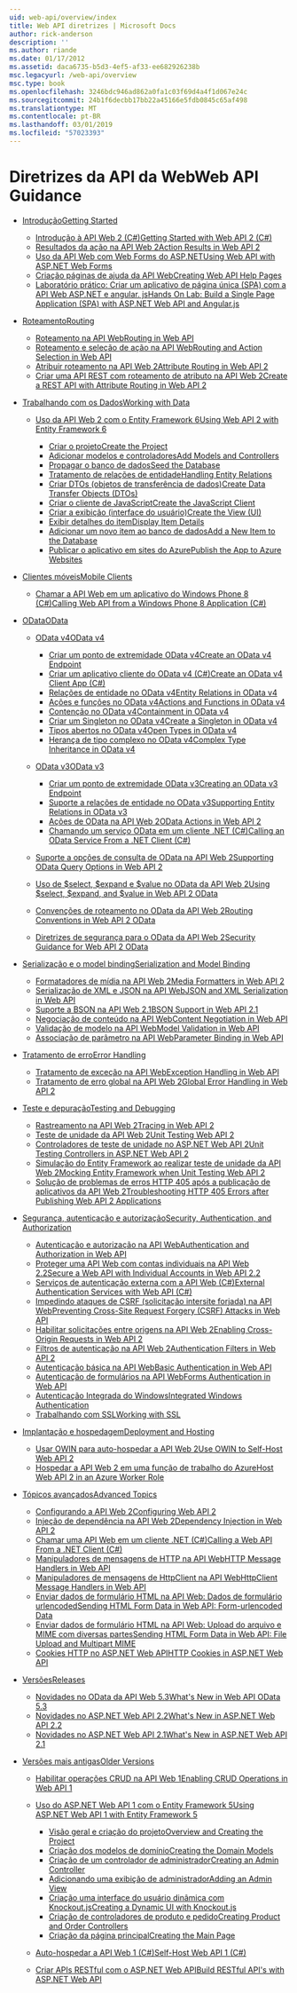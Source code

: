```yaml
---
uid: web-api/overview/index
title: Web API diretrizes | Microsoft Docs
author: rick-anderson
description: ''
ms.author: riande
ms.date: 01/17/2012
ms.assetid: daca6735-b5d3-4ef5-af33-ee682926238b
msc.legacyurl: /web-api/overview
msc.type: book
ms.openlocfilehash: 3246bdc946ad862a0fa1c03f69d4a4f1d067e24c
ms.sourcegitcommit: 24b1f6decbb17bb22a45166e5fdb0845c65af498
ms.translationtype: MT
ms.contentlocale: pt-BR
ms.lasthandoff: 03/01/2019
ms.locfileid: "57023393"
---
```

<a name="web-api-guidance"></a><span data-ttu-id="4e94c-102">Diretrizes da API da Web</span><span class="sxs-lookup"><span data-stu-id="4e94c-102">Web API Guidance</span></span>
====================
- [<span data-ttu-id="4e94c-103">Introdução</span><span class="sxs-lookup"><span data-stu-id="4e94c-103">Getting Started</span></span>](getting-started-with-aspnet-web-api/index.md)

    - [<span data-ttu-id="4e94c-104">Introdução à API Web 2 (C#)</span><span class="sxs-lookup"><span data-stu-id="4e94c-104">Getting Started with Web API 2 (C#)</span></span>](getting-started-with-aspnet-web-api/tutorial-your-first-web-api.md)
    - [<span data-ttu-id="4e94c-105">Resultados da ação na API Web 2</span><span class="sxs-lookup"><span data-stu-id="4e94c-105">Action Results in Web API 2</span></span>](getting-started-with-aspnet-web-api/action-results.md)
    - [<span data-ttu-id="4e94c-106">Uso da API Web com Web Forms do ASP.NET</span><span class="sxs-lookup"><span data-stu-id="4e94c-106">Using Web API with ASP.NET Web Forms</span></span>](getting-started-with-aspnet-web-api/using-web-api-with-aspnet-web-forms.md)
    - [<span data-ttu-id="4e94c-107">Criação páginas de ajuda da API Web</span><span class="sxs-lookup"><span data-stu-id="4e94c-107">Creating Web API Help Pages</span></span>](getting-started-with-aspnet-web-api/creating-api-help-pages.md)
    - [<span data-ttu-id="4e94c-108">Laboratório prático: Criar um aplicativo de página única (SPA) com a API Web ASP.NET e angular. js</span><span class="sxs-lookup"><span data-stu-id="4e94c-108">Hands On Lab: Build a Single Page Application (SPA) with ASP.NET Web API and Angular.js</span></span>](getting-started-with-aspnet-web-api/build-a-single-page-application-spa-with-aspnet-web-api-and-angularjs.md)
- [<span data-ttu-id="4e94c-109">Roteamento</span><span class="sxs-lookup"><span data-stu-id="4e94c-109">Routing</span></span>](web-api-routing-and-actions/index.md)

    - [<span data-ttu-id="4e94c-110">Roteamento na API Web</span><span class="sxs-lookup"><span data-stu-id="4e94c-110">Routing in Web API</span></span>](web-api-routing-and-actions/routing-in-aspnet-web-api.md)
    - [<span data-ttu-id="4e94c-111">Roteamento e seleção de ação na API Web</span><span class="sxs-lookup"><span data-stu-id="4e94c-111">Routing and Action Selection in Web API</span></span>](web-api-routing-and-actions/routing-and-action-selection.md)
    - [<span data-ttu-id="4e94c-112">Atribuir roteamento na API Web 2</span><span class="sxs-lookup"><span data-stu-id="4e94c-112">Attribute Routing in Web API 2</span></span>](web-api-routing-and-actions/attribute-routing-in-web-api-2.md)
    - [<span data-ttu-id="4e94c-113">Criar uma API REST com roteamento de atributo na API Web 2</span><span class="sxs-lookup"><span data-stu-id="4e94c-113">Create a REST API with Attribute Routing in Web API 2</span></span>](web-api-routing-and-actions/create-a-rest-api-with-attribute-routing.md)
- [<span data-ttu-id="4e94c-114">Trabalhando com os Dados</span><span class="sxs-lookup"><span data-stu-id="4e94c-114">Working with Data</span></span>](data/index.md)

    - [<span data-ttu-id="4e94c-115">Uso da API Web 2 com o Entity Framework 6</span><span class="sxs-lookup"><span data-stu-id="4e94c-115">Using Web API 2 with Entity Framework 6</span></span>](data/using-web-api-with-entity-framework/index.md)

        - [<span data-ttu-id="4e94c-116">Criar o projeto</span><span class="sxs-lookup"><span data-stu-id="4e94c-116">Create the Project</span></span>](data/using-web-api-with-entity-framework/part-1.md)
        - [<span data-ttu-id="4e94c-117">Adicionar modelos e controladores</span><span class="sxs-lookup"><span data-stu-id="4e94c-117">Add Models and Controllers</span></span>](data/using-web-api-with-entity-framework/part-2.md)
        - [<span data-ttu-id="4e94c-118">Propagar o banco de dados</span><span class="sxs-lookup"><span data-stu-id="4e94c-118">Seed the Database</span></span>](data/using-web-api-with-entity-framework/part-3.md)
        - [<span data-ttu-id="4e94c-119">Tratamento de relações de entidade</span><span class="sxs-lookup"><span data-stu-id="4e94c-119">Handling Entity Relations</span></span>](data/using-web-api-with-entity-framework/part-4.md)
        - [<span data-ttu-id="4e94c-120">Criar DTOs (objetos de transferência de dados)</span><span class="sxs-lookup"><span data-stu-id="4e94c-120">Create Data Transfer Objects (DTOs)</span></span>](data/using-web-api-with-entity-framework/part-5.md)
        - [<span data-ttu-id="4e94c-121">Criar o cliente de JavaScript</span><span class="sxs-lookup"><span data-stu-id="4e94c-121">Create the JavaScript Client</span></span>](data/using-web-api-with-entity-framework/part-6.md)
        - [<span data-ttu-id="4e94c-122">Criar a exibição (interface do usuário)</span><span class="sxs-lookup"><span data-stu-id="4e94c-122">Create the View (UI)</span></span>](data/using-web-api-with-entity-framework/part-7.md)
        - [<span data-ttu-id="4e94c-123">Exibir detalhes do item</span><span class="sxs-lookup"><span data-stu-id="4e94c-123">Display Item Details</span></span>](data/using-web-api-with-entity-framework/part-8.md)
        - [<span data-ttu-id="4e94c-124">Adicionar um novo item ao banco de dados</span><span class="sxs-lookup"><span data-stu-id="4e94c-124">Add a New Item to the Database</span></span>](data/using-web-api-with-entity-framework/part-9.md)
        - [<span data-ttu-id="4e94c-125">Publicar o aplicativo em sites do Azure</span><span class="sxs-lookup"><span data-stu-id="4e94c-125">Publish the App to Azure Websites</span></span>](data/using-web-api-with-entity-framework/part-10.md)
- [<span data-ttu-id="4e94c-126">Clientes móveis</span><span class="sxs-lookup"><span data-stu-id="4e94c-126">Mobile Clients</span></span>](mobile-clients/index.md)

    - [<span data-ttu-id="4e94c-127">Chamar a API Web em um aplicativo do Windows Phone 8 (C#)</span><span class="sxs-lookup"><span data-stu-id="4e94c-127">Calling Web API from a Windows Phone 8 Application (C#)</span></span>](mobile-clients/calling-web-api-from-a-windows-phone-8-application.md)
- [<span data-ttu-id="4e94c-128">OData</span><span class="sxs-lookup"><span data-stu-id="4e94c-128">OData</span></span>](odata-support-in-aspnet-web-api/index.md)

    - [<span data-ttu-id="4e94c-129">OData v4</span><span class="sxs-lookup"><span data-stu-id="4e94c-129">OData v4</span></span>](odata-support-in-aspnet-web-api/odata-v4/index.md)

        - [<span data-ttu-id="4e94c-130">Criar um ponto de extremidade OData v4</span><span class="sxs-lookup"><span data-stu-id="4e94c-130">Create an OData v4 Endpoint</span></span>](odata-support-in-aspnet-web-api/odata-v4/create-an-odata-v4-endpoint.md)
        - [<span data-ttu-id="4e94c-131">Criar um aplicativo cliente do OData v4 (C#)</span><span class="sxs-lookup"><span data-stu-id="4e94c-131">Create an OData v4 Client App (C#)</span></span>](odata-support-in-aspnet-web-api/odata-v4/create-an-odata-v4-client-app.md)
        - [<span data-ttu-id="4e94c-132">Relações de entidade no OData v4</span><span class="sxs-lookup"><span data-stu-id="4e94c-132">Entity Relations in OData v4</span></span>](odata-support-in-aspnet-web-api/odata-v4/entity-relations-in-odata-v4.md)
        - [<span data-ttu-id="4e94c-133">Ações e funções no OData v4</span><span class="sxs-lookup"><span data-stu-id="4e94c-133">Actions and Functions in OData v4</span></span>](odata-support-in-aspnet-web-api/odata-v4/odata-actions-and-functions.md)
        - [<span data-ttu-id="4e94c-134">Contenção no OData v4</span><span class="sxs-lookup"><span data-stu-id="4e94c-134">Containment in OData v4</span></span>](odata-support-in-aspnet-web-api/odata-v4/odata-containment-in-web-api-22.md)
        - [<span data-ttu-id="4e94c-135">Criar um Singleton no OData v4</span><span class="sxs-lookup"><span data-stu-id="4e94c-135">Create a Singleton in OData v4</span></span>](odata-support-in-aspnet-web-api/odata-v4/using-a-singleton-in-an-odata-endpoint-in-web-api-22.md)
        - [<span data-ttu-id="4e94c-136">Tipos abertos no OData v4</span><span class="sxs-lookup"><span data-stu-id="4e94c-136">Open Types in OData v4</span></span>](odata-support-in-aspnet-web-api/odata-v4/use-open-types-in-odata-v4.md)
        - [<span data-ttu-id="4e94c-137">Herança de tipo complexo no OData v4</span><span class="sxs-lookup"><span data-stu-id="4e94c-137">Complex Type Inheritance in OData v4</span></span>](odata-support-in-aspnet-web-api/odata-v4/complex-type-inheritance-in-odata-v4.md)
    - [<span data-ttu-id="4e94c-138">OData v3</span><span class="sxs-lookup"><span data-stu-id="4e94c-138">OData v3</span></span>](odata-support-in-aspnet-web-api/odata-v3/index.md)

        - [<span data-ttu-id="4e94c-139">Criar um ponto de extremidade OData v3</span><span class="sxs-lookup"><span data-stu-id="4e94c-139">Creating an OData v3 Endpoint</span></span>](odata-support-in-aspnet-web-api/odata-v3/creating-an-odata-endpoint.md)
        - [<span data-ttu-id="4e94c-140">Suporte a relações de entidade no OData v3</span><span class="sxs-lookup"><span data-stu-id="4e94c-140">Supporting Entity Relations in OData v3</span></span>](odata-support-in-aspnet-web-api/odata-v3/working-with-entity-relations.md)
        - [<span data-ttu-id="4e94c-141">Ações de OData na API Web 2</span><span class="sxs-lookup"><span data-stu-id="4e94c-141">OData Actions in Web API 2</span></span>](odata-support-in-aspnet-web-api/odata-v3/odata-actions.md)
        - [<span data-ttu-id="4e94c-142">Chamando um serviço OData em um cliente .NET (C#)</span><span class="sxs-lookup"><span data-stu-id="4e94c-142">Calling an OData Service From a .NET Client (C#)</span></span>](odata-support-in-aspnet-web-api/odata-v3/calling-an-odata-service-from-a-net-client.md)
    - [<span data-ttu-id="4e94c-143">Suporte a opções de consulta de OData na API Web 2</span><span class="sxs-lookup"><span data-stu-id="4e94c-143">Supporting OData Query Options in Web API 2</span></span>](odata-support-in-aspnet-web-api/supporting-odata-query-options.md)
    - [<span data-ttu-id="4e94c-144">Uso de $select, $expand e $value no OData da API Web 2</span><span class="sxs-lookup"><span data-stu-id="4e94c-144">Using $select, $expand, and $value in Web API 2 OData</span></span>](odata-support-in-aspnet-web-api/using-select-expand-and-value.md)
    - [<span data-ttu-id="4e94c-145">Convenções de roteamento no OData da API Web 2</span><span class="sxs-lookup"><span data-stu-id="4e94c-145">Routing Conventions in Web API 2 OData</span></span>](odata-support-in-aspnet-web-api/odata-routing-conventions.md)
    - [<span data-ttu-id="4e94c-146">Diretrizes de segurança para o OData da API Web 2</span><span class="sxs-lookup"><span data-stu-id="4e94c-146">Security Guidance for Web API 2 OData</span></span>](odata-support-in-aspnet-web-api/odata-security-guidance.md)
- [<span data-ttu-id="4e94c-147">Serialização e o model binding</span><span class="sxs-lookup"><span data-stu-id="4e94c-147">Serialization and Model Binding</span></span>](formats-and-model-binding/index.md)

    - [<span data-ttu-id="4e94c-148">Formatadores de mídia na API Web 2</span><span class="sxs-lookup"><span data-stu-id="4e94c-148">Media Formatters in Web API 2</span></span>](formats-and-model-binding/media-formatters.md)
    - [<span data-ttu-id="4e94c-149">Serialização de XML e JSON na API Web</span><span class="sxs-lookup"><span data-stu-id="4e94c-149">JSON and XML Serialization in Web API</span></span>](formats-and-model-binding/json-and-xml-serialization.md)
    - [<span data-ttu-id="4e94c-150">Suporte a BSON na API Web 2.1</span><span class="sxs-lookup"><span data-stu-id="4e94c-150">BSON Support in Web API 2.1</span></span>](formats-and-model-binding/bson-support-in-web-api-21.md)
    - [<span data-ttu-id="4e94c-151">Negociação de conteúdo na API Web</span><span class="sxs-lookup"><span data-stu-id="4e94c-151">Content Negotiation in Web API</span></span>](formats-and-model-binding/content-negotiation.md)
    - [<span data-ttu-id="4e94c-152">Validação de modelo na API Web</span><span class="sxs-lookup"><span data-stu-id="4e94c-152">Model Validation in Web API</span></span>](formats-and-model-binding/model-validation-in-aspnet-web-api.md)
    - [<span data-ttu-id="4e94c-153">Associação de parâmetro na API Web</span><span class="sxs-lookup"><span data-stu-id="4e94c-153">Parameter Binding in Web API</span></span>](formats-and-model-binding/parameter-binding-in-aspnet-web-api.md)
- [<span data-ttu-id="4e94c-154">Tratamento de erro</span><span class="sxs-lookup"><span data-stu-id="4e94c-154">Error Handling</span></span>](error-handling/index.md)

    - [<span data-ttu-id="4e94c-155">Tratamento de exceção na API Web</span><span class="sxs-lookup"><span data-stu-id="4e94c-155">Exception Handling in Web API</span></span>](error-handling/exception-handling.md)
    - [<span data-ttu-id="4e94c-156">Tratamento de erro global na API Web 2</span><span class="sxs-lookup"><span data-stu-id="4e94c-156">Global Error Handling in Web API 2</span></span>](error-handling/web-api-global-error-handling.md)
- [<span data-ttu-id="4e94c-157">Teste e depuração</span><span class="sxs-lookup"><span data-stu-id="4e94c-157">Testing and Debugging</span></span>](testing-and-debugging/index.md)

    - [<span data-ttu-id="4e94c-158">Rastreamento na API Web 2</span><span class="sxs-lookup"><span data-stu-id="4e94c-158">Tracing in Web API 2</span></span>](testing-and-debugging/tracing-in-aspnet-web-api.md)
    - [<span data-ttu-id="4e94c-159">Teste de unidade da API Web 2</span><span class="sxs-lookup"><span data-stu-id="4e94c-159">Unit Testing Web API 2</span></span>](testing-and-debugging/unit-testing-with-aspnet-web-api.md)
    - [<span data-ttu-id="4e94c-160">Controladores de teste de unidade no ASP.NET Web API 2</span><span class="sxs-lookup"><span data-stu-id="4e94c-160">Unit Testing Controllers in ASP.NET Web API 2</span></span>](testing-and-debugging/unit-testing-controllers-in-web-api.md)
    - [<span data-ttu-id="4e94c-161">Simulação do Entity Framework ao realizar teste de unidade da API Web 2</span><span class="sxs-lookup"><span data-stu-id="4e94c-161">Mocking Entity Framework when Unit Testing Web API 2</span></span>](testing-and-debugging/mocking-entity-framework-when-unit-testing-aspnet-web-api-2.md)
    - [<span data-ttu-id="4e94c-162">Solução de problemas de erros HTTP 405 após a publicação de aplicativos da API Web 2</span><span class="sxs-lookup"><span data-stu-id="4e94c-162">Troubleshooting HTTP 405 Errors after Publishing Web API 2 Applications</span></span>](testing-and-debugging/troubleshooting-http-405-errors-after-publishing-web-api-applications.md)
- [<span data-ttu-id="4e94c-163">Segurança, autenticação e autorização</span><span class="sxs-lookup"><span data-stu-id="4e94c-163">Security, Authentication, and Authorization</span></span>](security/index.md)

    - [<span data-ttu-id="4e94c-164">Autenticação e autorização na API Web</span><span class="sxs-lookup"><span data-stu-id="4e94c-164">Authentication and Authorization in Web API</span></span>](security/authentication-and-authorization-in-aspnet-web-api.md)
    - [<span data-ttu-id="4e94c-165">Proteger uma API Web com contas individuais na API Web 2.2</span><span class="sxs-lookup"><span data-stu-id="4e94c-165">Secure a Web API with Individual Accounts in Web API 2.2</span></span>](security/individual-accounts-in-web-api.md)
    - [<span data-ttu-id="4e94c-166">Serviços de autenticação externa com a API Web (C#)</span><span class="sxs-lookup"><span data-stu-id="4e94c-166">External Authentication Services with Web API (C#)</span></span>](security/external-authentication-services.md)
    - [<span data-ttu-id="4e94c-167">Impedindo ataques de CSRF (solicitação intersite forjada) na API Web</span><span class="sxs-lookup"><span data-stu-id="4e94c-167">Preventing Cross-Site Request Forgery (CSRF) Attacks in Web API</span></span>](security/preventing-cross-site-request-forgery-csrf-attacks.md)
    - [<span data-ttu-id="4e94c-168">Habilitar solicitações entre origens na API Web 2</span><span class="sxs-lookup"><span data-stu-id="4e94c-168">Enabling Cross-Origin Requests in Web API 2</span></span>](security/enabling-cross-origin-requests-in-web-api.md)
    - [<span data-ttu-id="4e94c-169">Filtros de autenticação na API Web 2</span><span class="sxs-lookup"><span data-stu-id="4e94c-169">Authentication Filters in Web API 2</span></span>](security/authentication-filters.md)
    - [<span data-ttu-id="4e94c-170">Autenticação básica na API Web</span><span class="sxs-lookup"><span data-stu-id="4e94c-170">Basic Authentication in Web API</span></span>](security/basic-authentication.md)
    - [<span data-ttu-id="4e94c-171">Autenticação de formulários na API Web</span><span class="sxs-lookup"><span data-stu-id="4e94c-171">Forms Authentication in Web API</span></span>](security/forms-authentication.md)
    - [<span data-ttu-id="4e94c-172">Autenticação Integrada do Windows</span><span class="sxs-lookup"><span data-stu-id="4e94c-172">Integrated Windows Authentication</span></span>](security/integrated-windows-authentication.md)
    - [<span data-ttu-id="4e94c-173">Trabalhando com SSL</span><span class="sxs-lookup"><span data-stu-id="4e94c-173">Working with SSL</span></span>](security/working-with-ssl-in-web-api.md)
- [<span data-ttu-id="4e94c-174">Implantação e hospedagem</span><span class="sxs-lookup"><span data-stu-id="4e94c-174">Deployment and Hosting</span></span>](hosting-aspnet-web-api/index.md)

    - [<span data-ttu-id="4e94c-175">Usar OWIN para auto-hospedar a API Web 2</span><span class="sxs-lookup"><span data-stu-id="4e94c-175">Use OWIN to Self-Host Web API 2</span></span>](hosting-aspnet-web-api/use-owin-to-self-host-web-api.md)
    - [<span data-ttu-id="4e94c-176">Hospedar a API Web 2 em uma função de trabalho do Azure</span><span class="sxs-lookup"><span data-stu-id="4e94c-176">Host Web API 2 in an Azure Worker Role</span></span>](hosting-aspnet-web-api/host-aspnet-web-api-in-an-azure-worker-role.md)
- [<span data-ttu-id="4e94c-177">Tópicos avançados</span><span class="sxs-lookup"><span data-stu-id="4e94c-177">Advanced Topics</span></span>](advanced/index.md)

    - [<span data-ttu-id="4e94c-178">Configurando a API Web 2</span><span class="sxs-lookup"><span data-stu-id="4e94c-178">Configuring Web API 2</span></span>](advanced/configuring-aspnet-web-api.md)
    - [<span data-ttu-id="4e94c-179">Injeção de dependência na API Web 2</span><span class="sxs-lookup"><span data-stu-id="4e94c-179">Dependency Injection in Web API 2</span></span>](advanced/dependency-injection.md)
    - [<span data-ttu-id="4e94c-180">Chamar uma API Web em um cliente .NET (C#)</span><span class="sxs-lookup"><span data-stu-id="4e94c-180">Calling a Web API From a .NET Client (C#)</span></span>](advanced/calling-a-web-api-from-a-net-client.md)
    - [<span data-ttu-id="4e94c-181">Manipuladores de mensagens de HTTP na API Web</span><span class="sxs-lookup"><span data-stu-id="4e94c-181">HTTP Message Handlers in Web API</span></span>](advanced/http-message-handlers.md)
    - [<span data-ttu-id="4e94c-182">Manipuladores de mensagens de HttpClient na API Web</span><span class="sxs-lookup"><span data-stu-id="4e94c-182">HttpClient Message Handlers in Web API</span></span>](advanced/httpclient-message-handlers.md)
    - [<span data-ttu-id="4e94c-183">Enviar dados de formulário HTML na API Web: Dados de formulário urlencoded</span><span class="sxs-lookup"><span data-stu-id="4e94c-183">Sending HTML Form Data in Web API: Form-urlencoded Data</span></span>](advanced/sending-html-form-data-part-1.md)
    - [<span data-ttu-id="4e94c-184">Enviar dados de formulário HTML na API Web: Upload do arquivo e MIME com diversas partes</span><span class="sxs-lookup"><span data-stu-id="4e94c-184">Sending HTML Form Data in Web API: File Upload and Multipart MIME</span></span>](advanced/sending-html-form-data-part-2.md)
    - [<span data-ttu-id="4e94c-185">Cookies HTTP no ASP.NET Web API</span><span class="sxs-lookup"><span data-stu-id="4e94c-185">HTTP Cookies in ASP.NET Web API</span></span>](advanced/http-cookies.md)
- [<span data-ttu-id="4e94c-186">Versões</span><span class="sxs-lookup"><span data-stu-id="4e94c-186">Releases</span></span>](releases/index.md)

    - [<span data-ttu-id="4e94c-187">Novidades no OData da API Web 5.3</span><span class="sxs-lookup"><span data-stu-id="4e94c-187">What's New in Web API OData 5.3</span></span>](releases/whats-new-in-aspnet-web-api-odata-53.md)
    - [<span data-ttu-id="4e94c-188">Novidades no ASP.NET Web API 2.2</span><span class="sxs-lookup"><span data-stu-id="4e94c-188">What's New in ASP.NET Web API 2.2</span></span>](releases/whats-new-in-aspnet-web-api-22.md)
    - [<span data-ttu-id="4e94c-189">Novidades no ASP.NET Web API 2.1</span><span class="sxs-lookup"><span data-stu-id="4e94c-189">What's New in ASP.NET Web API 2.1</span></span>](releases/whats-new-in-aspnet-web-api-21.md)
- [<span data-ttu-id="4e94c-190">Versões mais antigas</span><span class="sxs-lookup"><span data-stu-id="4e94c-190">Older Versions</span></span>](older-versions/index.md)

    - [<span data-ttu-id="4e94c-191">Habilitar operações CRUD na API Web 1</span><span class="sxs-lookup"><span data-stu-id="4e94c-191">Enabling CRUD Operations in Web API 1</span></span>](older-versions/creating-a-web-api-that-supports-crud-operations.md)
    - [<span data-ttu-id="4e94c-192">Uso do ASP.NET Web API 1 com o Entity Framework 5</span><span class="sxs-lookup"><span data-stu-id="4e94c-192">Using ASP.NET Web API 1 with Entity Framework 5</span></span>](older-versions/using-web-api-1-with-entity-framework-5/index.md)

        - [<span data-ttu-id="4e94c-193">Visão geral e criação do projeto</span><span class="sxs-lookup"><span data-stu-id="4e94c-193">Overview and Creating the Project</span></span>](older-versions/using-web-api-1-with-entity-framework-5/using-web-api-with-entity-framework-part-1.md)
        - [<span data-ttu-id="4e94c-194">Criação dos modelos de domínio</span><span class="sxs-lookup"><span data-stu-id="4e94c-194">Creating the Domain Models</span></span>](older-versions/using-web-api-1-with-entity-framework-5/using-web-api-with-entity-framework-part-2.md)
        - [<span data-ttu-id="4e94c-195">Criação de um controlador de administrador</span><span class="sxs-lookup"><span data-stu-id="4e94c-195">Creating an Admin Controller</span></span>](older-versions/using-web-api-1-with-entity-framework-5/using-web-api-with-entity-framework-part-3.md)
        - [<span data-ttu-id="4e94c-196">Adicionando uma exibição de administrador</span><span class="sxs-lookup"><span data-stu-id="4e94c-196">Adding an Admin View</span></span>](older-versions/using-web-api-1-with-entity-framework-5/using-web-api-with-entity-framework-part-4.md)
        - [<span data-ttu-id="4e94c-197">Criação uma interface do usuário dinâmica com Knockout.js</span><span class="sxs-lookup"><span data-stu-id="4e94c-197">Creating a Dynamic UI with Knockout.js</span></span>](older-versions/using-web-api-1-with-entity-framework-5/using-web-api-with-entity-framework-part-5.md)
        - [<span data-ttu-id="4e94c-198">Criação de controladores de produto e pedido</span><span class="sxs-lookup"><span data-stu-id="4e94c-198">Creating Product and Order Controllers</span></span>](older-versions/using-web-api-1-with-entity-framework-5/using-web-api-with-entity-framework-part-6.md)
        - [<span data-ttu-id="4e94c-199">Criação da página principal</span><span class="sxs-lookup"><span data-stu-id="4e94c-199">Creating the Main Page</span></span>](older-versions/using-web-api-1-with-entity-framework-5/using-web-api-with-entity-framework-part-7.md)
    - [<span data-ttu-id="4e94c-200">Auto-hospedar a API Web 1 (C#)</span><span class="sxs-lookup"><span data-stu-id="4e94c-200">Self-Host Web API 1 (C#)</span></span>](older-versions/self-host-a-web-api.md)
    - [<span data-ttu-id="4e94c-201">Criar APIs RESTful com o ASP.NET Web API</span><span class="sxs-lookup"><span data-stu-id="4e94c-201">Build RESTful API's with ASP.NET Web API</span></span>](older-versions/build-restful-apis-with-aspnet-web-api.md)
